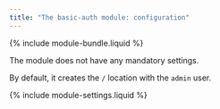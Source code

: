 ```yaml
---
title: "The basic-auth module: configuration"
---
```


{% include module-bundle.liquid %}

The module does not have any mandatory settings.

By default, it creates the `/` location with the `admin` user.

{% include module-settings.liquid %}
